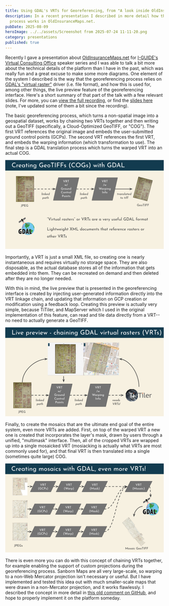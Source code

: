 ```yaml
---
title: Using GDAL's VRTs for Georeferencing, from "A look inside OldInsuranceMaps.net"
description: In a recent presentation I described in more detail how the warping
  process works in OldInsuranceMaps.net.
pubDate: 2025-08-09
heroImage: ../../assets/Screenshot from 2025-07-24 11-11-20.png
category: presentations
published: true
---
```

Recently I gave a presentation about [OldInsuranceMaps.net](http://OldInsuranceMaps.net) for [I-GUIDE's Virtual Consulting Office](https://i-guide.io/i-guide-vco/) speaker series and I was able to talk a bit more about the technical details of the platform than I have in the past, which was really fun and a great excuse to make some more diagrams. One element of the system I described is the way that the georeferencing process relies on [GDAL's "virtual raster"](https://gdal.org/en/stable/drivers/raster/vrt.html) driver (i.e. file format), and how this is used for, among other things, the live preview feature of the georeferencing interface. Here's a short summary of that part of the talk with a few relevant slides. For more, you can [view the full recording](https://i-guide.io/i-guide-vco/a-look-inside-oldinsurancemaps/), or find the [slides here](https://docs.google.com/presentation/d/1zv23HALxZ_3VP8ox3Mr089qDxOn4mNrO2zOKWKsseiA/edit?usp=sharing) (note, I've updated some of them a bit since the recording).

The basic georeferencing process, which turns a non-spatial image into a geospatial dataset, works by chaining two VRTs together and then writing out a GeoTIFF (specifically, a Cloud-Optimized GeoTIFF, or "COG"). The first VRT references the original image and embeds the user-submitted ground control points (GCPs). The second VRT references the first VRT, and embeds the warping information (which transformation to use). The final step is a GDAL translation process which turns the warped VRT into an actual COG.

![](../../assets/Screenshot%20from%202025-08-09%2008-37-19.png)

Importantly, a VRT is just a small XML file, so creating one is nearly instantaneous and requires virtually no storage space. They are also disposable, as the actual database stores all of the information that gets embedded into them. They can be recreated on demand and then deleted after they are no longer needed.

With this in mind, the live preview that is presented in the georeferencing interface is created by injecting user-generated information directly into the VRT linkage chain, and updating that information on GCP creation or modification using a feedback loop. Creating this preview is actually very simple, because TiTiler, and MapServer which I used in the original implementation of this feature, can read and tile data directly from a VRT--no need to actually generate a GeoTIFF.

![](../../assets/Screenshot%20from%202025-08-09%2008-37-14.png)

Finally, to create the mosaics that are the ultimate end goal of the entire system, even more VRTs are added. First, on top of the warped VRT a new one is created that incorporates the layer's mask, drawn by users through a unified, "multimask" interface. Then, all of the cropped VRTs are wrapped up into a single mosaicked VRT (mosiacking is actually what VRTs are most commonly used for), and that final VRT is then translated into a single (sometimes quite large) COG.

![](../../assets/Screenshot%20from%202025-08-09%2008-11-35.png)

There is even more you can do with this concept of chaining VRTs together, for example enabling the support of custom projections during the georeferencing process. Sanborn Maps are all very large-scale, so warping to a non-Web Mercator projection isn't necessary or useful. But I have implemented and tested this idea out with much smaller-scale maps that were drawn in a non-Mercator projection, and it works flawlessly. I described the concept in more detail in [this old comment on GitHub](https://github.com/cogeotiff/rio-tiler/discussions/565#discussioncomment-5844734), and hope to properly implement it on the platform someday.